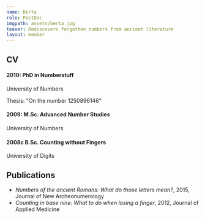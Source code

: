 ```yaml
---
name: Berta
role: PostDoc
imgpath: assets/berta.jpg
teaser: Rediscovers forgotten numbers from ancient literature
layout: member
---
```


## CV
#### 2010: PhD in Numberstuff
University of Numbers

Thesis: "On the number 1250896146"

#### 2009: M.Sc. Advanced Number Studies
University of Numbers

#### 2008c B.Sc. Counting without Fingers
University of Digits

## Publications  

- *Numbers of the ancient Romans: What do those letters mean?*, 2015,
  Journal of New Archeonumerology
- *Counting in base nine: What to do when losing a finger*, 2012, Journal of
  Applied Medicine
